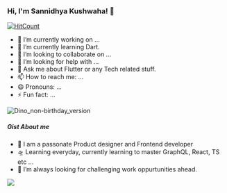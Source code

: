 ### Hi, I'm Sannidhya Kushwaha! 👋

[![HitCount](http://hits.dwyl.com/sannidhya-kushwaha/sannidhya-kushwaha.svg)](http://hits.dwyl.com/sannidhya-kushwaha/sannidhya-kushwaha)

- 🔭 I’m currently working on ...
- 🌱 I’m currently learning Dart.
- 👯 I’m looking to collaborate on ...
- 🤔 I’m looking for help with ...
- 💬 Ask me about Flutter or any Tech related stuff.
- 📫 How to reach me: ...
- 😄 Pronouns: ...
- ⚡ Fun fact: ...

![Dino_non-birthday_version](https://user-images.githubusercontent.com/73152930/99987734-d4b7d200-2dd6-11eb-9a06-4242a2fccb64.gif)

##### Gist About me

- 🎤 I am a passonate Product designer and Frontend developer
- 🛸 Learning everyday, currently learning to master GraphQL, React, TS etc ...
- 🌋 I’m always looking for challenging work oppurtunities ahead.

<img src="https://github-readme-stats.vercel.app/api?username=sannidhya-kushwaha&&show_icons=true&title_color=ffffff&icon_color=bb2acf&text_color=daf7dc&bg_color=191919">
